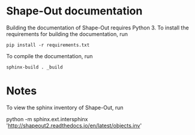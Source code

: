 Shape-Out documentation
=======================
Building the documentation of Shape-Out requires Python 3.
To install the requirements for building the documentation, run

    pip install -r requirements.txt

To compile the documentation, run

    sphinx-build . _build

Notes
=====
To view the sphinx inventory of Shape-Out, run

   python -m sphinx.ext.intersphinx 'http://shapeout2.readthedocs.io/en/latest/objects.inv'
